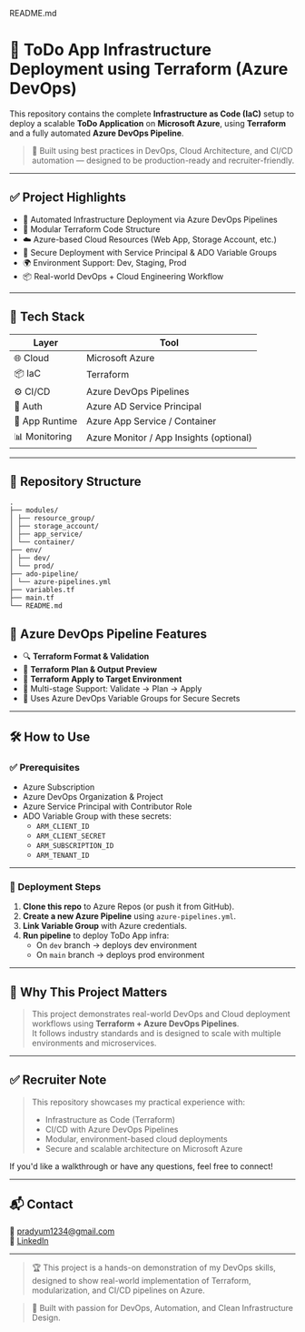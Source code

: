 README.md
# 🚀 ToDo App Infrastructure Deployment using Terraform (Azure DevOps)

This repository contains the complete **Infrastructure as Code (IaC)** setup to deploy a scalable **ToDo Application** on **Microsoft Azure**, using **Terraform** and a fully automated **Azure DevOps Pipeline**.

> 🔧 Built using best practices in DevOps, Cloud Architecture, and CI/CD automation — designed to be production-ready and recruiter-friendly.

---

## ✅ Project Highlights

- 🚀 Automated Infrastructure Deployment via Azure DevOps Pipelines  
- 🧱 Modular Terraform Code Structure  
- ☁️ Azure-based Cloud Resources (Web App, Storage Account, etc.)  
- 🔐 Secure Deployment with Service Principal & ADO Variable Groups  
- 🌍 Environment Support: Dev, Staging, Prod  
- 📦 Real-world DevOps + Cloud Engineering Workflow  

---

## 🧰 Tech Stack

| Layer           | Tool                        |
|----------------|-----------------------------|
| 🌐 Cloud        | Microsoft Azure              |
| 📦 IaC          | Terraform                    |
| ⚙️ CI/CD        | Azure DevOps Pipelines       |
| 🔐 Auth         | Azure AD Service Principal   |
| 🐳 App Runtime  | Azure App Service / Container|
| 📊 Monitoring   | Azure Monitor / App Insights (optional) |

---

## 📁 Repository Structure

```
.
├── modules/
│ ├── resource_group/
│ ├── storage_account/
│ ├── app_service/
│ └── container/
├── env/
│ ├── dev/
│ └── prod/
├── ado-pipeline/
│ └── azure-pipelines.yml
├── variables.tf
├── main.tf
└── README.md

```

## 🔄 Azure DevOps Pipeline Features

- 🔍 **Terraform Format & Validation**
- 📄 **Terraform Plan & Output Preview**
- 🚀 **Terraform Apply to Target Environment**
- 🧪 Multi-stage Support: Validate → Plan → Apply
- 🔐 Uses Azure DevOps Variable Groups for Secure Secrets

---

## 🛠️ How to Use

### ✅ Prerequisites

- Azure Subscription
- Azure DevOps Organization & Project
- Azure Service Principal with Contributor Role
- ADO Variable Group with these secrets:
  - `ARM_CLIENT_ID`
  - `ARM_CLIENT_SECRET`
  - `ARM_SUBSCRIPTION_ID`
  - `ARM_TENANT_ID`

---

### 🚀 Deployment Steps

1. **Clone this repo** to Azure Repos (or push it from GitHub).
2. **Create a new Azure Pipeline** using `azure-pipelines.yml`.
3. **Link Variable Group** with Azure credentials.
4. **Run pipeline** to deploy ToDo App infra:
   - On `dev` branch → deploys dev environment
   - On `main` branch → deploys prod environment

---

## 💼 Why This Project Matters

> This project demonstrates real-world DevOps and Cloud deployment workflows using **Terraform + Azure DevOps Pipelines**.  
> It follows industry standards and is designed to scale with multiple environments and microservices.

---

## ✅ Recruiter Note

> This repository showcases my practical experience with:
> - Infrastructure as Code (Terraform)
> - CI/CD with Azure DevOps Pipelines
> - Modular, environment-based cloud deployments
> - Secure and scalable architecture on Microsoft Azure

If you'd like a walkthrough or have any questions, feel free to connect!

---

## 📬 Contact

📧 pradyum1234@gmail.com  
🔗 [LinkedIn](https://linkedin.com/in/pradyum-sharma-devops)

---

> 🏆 This project is a hands-on demonstration of my DevOps skills, designed to show real-world implementation of Terraform, modularization, and CI/CD pipelines on Azure.

> 🙌 Built with passion for DevOps, Automation, and Clean Infrastructure Design.	

